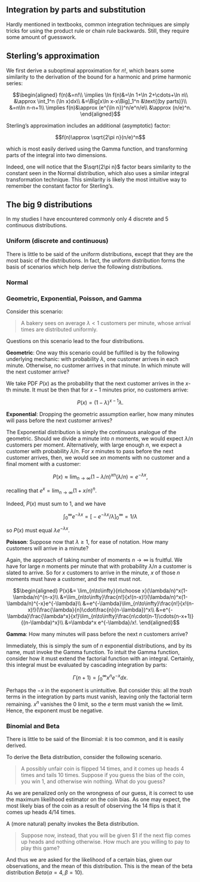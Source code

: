## Integration by parts and substitution

Hardly mentioned in textbooks, common integration techniques are simply tricks for using the product rule or chain rule backwards. Still, they require some amount of guesswork.

## Sterling’s approximation

We first derive a suboptimal approximation for $n!$, which bears some similarity to the derivation of the bound for a harmonic and prime harmonic series:

$$\begin{aligned}
f(n)&=n!\\
\implies \ln f(n)&=\ln 1+\ln 2+\cdots+\ln n\\
&\approx \int_1^n (\ln x)dx\\
&=\Big[x\ln x-x\Big]_1^n &\text{(by parts)}\\
&=n\ln n-n+1\\
\implies f(n)&\approx (e^{\ln n})^n/e^n/e\\
&\approx (n/e)^n.
\end{aligned}$$

Sterling’s approximation includes an additional (asymptotic) factor:

$$f(n)\approx \sqrt{2\pi n}(n/e)^n$$

which is most easily derived using the Gamma function, and transforming parts of the integral into two dimensions.

Indeed, one will notice that the $\sqrt{2\pi n}$ factor bears similarity to the constant seen in the Normal distribution, which also uses a similar integral transformation technique. This similarity is likely the most intuitive way to remember the constant factor for Sterling’s.

## The big 9 distributions

In my studies I have encountered commonly only 4 discrete and 5 continuous distributions.

### Uniform (discrete and continuous)

There is little to be said of the uniform distributions, except that they are the most basic of the distributions. In fact, the uniform distribution forms the basis of scenarios which help derive the following distributions.

### Normal

### Geometric, Exponential, Poisson, and Gamma

Consider this scenario:

> A bakery sees on average $\lambda<1$ customers per minute, whose arrival times are distributed uniformly.

Questions on this scenario lead to the four distributions.

**Geometric**: One way this scenario could be fulfilled is by the following underlying mechanic: with probability $\lambda$, one customer arrives in each minute. Otherwise, no customer arrives in that minute. In which minute will the next customer arrive?

We take PDF $P(x)$ as the probability that the next customer arrives in the $x$-th minute. It must be then that for $x-1$ minutes prior, no customers arrive:

$$P(x)=(1-\lambda)^{x-1}\lambda.$$

**Exponential**: Dropping the geometric assumption earlier, how many minutes will pass before the next customer arrives?

The Exponential distribution is simply the continuous analogue of the geometric. Should we divide a minute into $n$ moments, we would expect $\lambda/n$ customers per moment. Alternatively, with large enough $n$, we expect a customer with probability $\lambda/n$.
For $x$ minutes to pass before the next customer arrives, then, we would see $xn$ moments with no customer and a final moment with a customer:

$$P(x)\approx \lim_{n\to\infty}(1-\lambda/n)^{xn}(\lambda/n)\propto e^{-\lambda x},$$

recalling that $e^x=\lim_{n\to\infty}(1+x/n)^n$.

Indeed, $P(x)$ must sum to $1$, and we have

$$\int_0^\infty e^{-\lambda x}=\Big[-e^{-\lambda x}/\lambda\Big]_0^\infty=1/\lambda$$

so $P(x)$ must equal $\lambda e^{-\lambda x}$.

**Poisson**: Suppose now that $\lambda \geq 1$, for ease of notation. How many customers will arrive in a minute?

Again, the approach of taking number of moments $n\to\infty$ is fruitful. We have for large $n$ moments per minute that with probability $\lambda/n$ a customer is slated to arrive. So for $x$ customers to arrive in the minute, $x$ of those $n$ moments must have a customer, and the rest must not.

$$\begin{aligned}
P(x)&= \lim_{n\to\infty}{n\choose x}(\lambda/n)^x(1-\lambda/n)^{n-x}\\
&=\lim_{n\to\infty}\frac{n!}{x!(n-x)!}(\lambda/n)^x(1-\lambda/n)^{-x}e^{-\lambda}\\
&=e^{-\lambda}\lim_{n\to\infty}\frac{n!}{x!(n-x)!}(\frac{\lambda}{n}\cdot\frac{n}{n-\lambda})^x\\
&=e^{-\lambda}\frac{\lambda^x}{x!}\lim_{n\to\infty}\frac{n\cdot(n-1)\cdots(n-x+1)}{(n-\lambda)^x}\\
&=\lambda^x e^{-\lambda}/x!.
\end{aligned}$$

**Gamma**: How many minutes will pass before the next $n$ customers arrive?

Immediately, this is simply the sum of $n$ exponential distributions, and by its name, must invoke the Gamma function. To intuit the Gamma function, consider how it must extend the factorial function with an integral. Certainly, this integral must be evaluated by cascading integration by parts:

$$\Gamma(n+1)= \int_0^\infty x^ne^{-x} dx.$$

Perhaps the $-x$ in the exponent is unintuitive. But consider this: all the *trash* terms in the integration by parts must vanish, leaving only the factorial term remaining. $x^n$ vanishes the $0$ limit, so the $e$ term must vanish the $\infty$ limit. Hence, the exponent must be negative.

### Binomial and Beta

There is little to be said of the Binomial: it is too common, and it is easily derived.

To derive the Beta distribution, consider the following scenario.

> A possibly unfair coin is flipped $14$ times, and it comes up heads $4$ times and tails $10$ times. Suppose if you guess the bias of the coin, you win $1$, and otherwise win nothing. What do you guess?

As we are penalized only on the wrongness of our guess, it is correct to use the maximum likelihood estimator on the coin bias. As one may expect, the most likely bias of the coin as a result of observing the $14$ flips is that it comes up heads $4/14$ times.

A (more natural) penalty invokes the Beta distribution.

> Suppose now, instead, that you will be given $1 if the next flip comes up heads and nothing otherwise. How much are you willing to pay to play this game?

And thus we are asked for the likelihood of a certain bias, given our observations, and the mean of this distribution. This is the mean of the beta distribution $Beta(\alpha=4,\beta=10)$.
